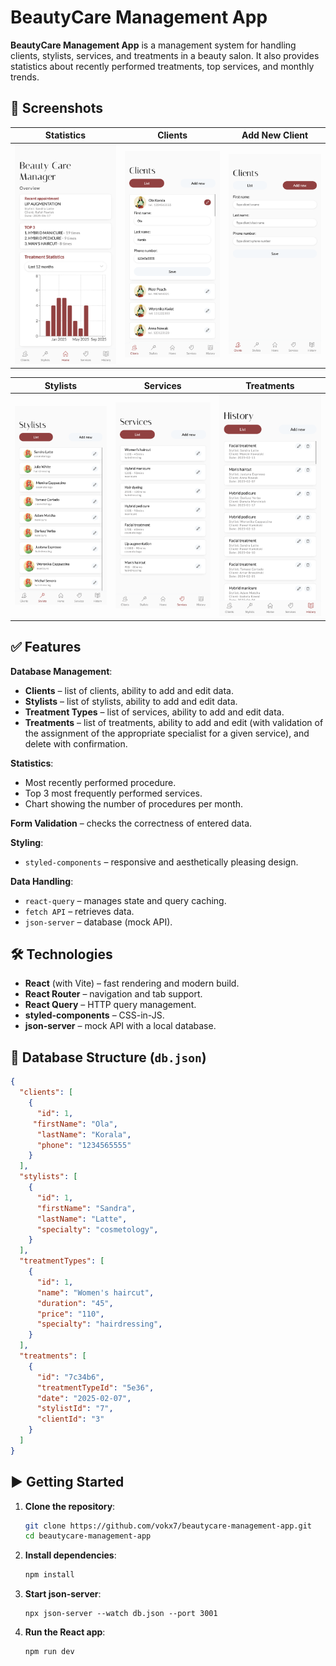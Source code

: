 # BeautyCare Management App

**BeautyCare Management App** is a management system for handling clients, stylists, services, and treatments in a beauty salon. It also provides statistics about recently performed treatments, top services, and monthly trends.

## 📸 Screenshots

| Statistics | Clients | Add New Client |
|-----------|---------|----------------|
| <img src="public/screenshots/statistics.png" width="300"/> | <img src="public/screenshots/clients.png" width="300"/> | <img src="public/screenshots/clients-add.png" width="300"/> |


| Stylists | Services | Treatments |
|----------|-----------------|------------|
| <img src="public/screenshots/stylists.png" width="300"/> | <img src="public/screenshots/treatmentTypes.png" width="300"/> | <img src="public/screenshots/treatments.png" width="300"/> |



## ✅ Features

**Database Management**:
- **Clients** – list of clients, ability to add and edit data.
- **Stylists** – list of stylists, ability to add and edit data.
- **Treatment Types** – list of services, ability to add and edit data.
- **Treatments** – list of treatments, ability to add and edit (with validation of the assignment of the appropriate specialist for a given service), and delete with confirmation.

**Statistics**:
- Most recently performed procedure.
- Top 3 most frequently performed services.
- Chart showing the number of procedures per month.

**Form Validation** – checks the correctness of entered data.

**Styling**:
- `styled-components` – responsive and aesthetically pleasing design.

**Data Handling**:
- `react-query` – manages state and query caching.
- `fetch API` – retrieves data.
- `json-server` – database (mock API).

## 🛠 Technologies

- **React** (with Vite) – fast rendering and modern build.
- **React Router** – navigation and tab support.
- **React Query** – HTTP query management.
- **styled-components** – CSS-in-JS.
- **json-server** – mock API with a local database.

## 📂 Database Structure (`db.json`)

```json
{
  "clients": [
    {
      "id": 1,
     "firstName": "Ola",
      "lastName": "Korala",
      "phone": "1234565555"
    }
  ],
  "stylists": [
    {
      "id": 1,
      "firstName": "Sandra",
      "lastName": "Latte",
      "specialty": "cosmetology",
    }
  ],
  "treatmentTypes": [
    {
      "id": 1,
      "name": "Women's haircut",
      "duration": "45",
      "price": "110",
      "specialty": "hairdressing",
    }
  ],
  "treatments": [
    {
      "id": "7c34b6",
      "treatmentTypeId": "5e36",
      "date": "2025-02-07",
      "stylistId": "7",
      "clientId": "3"
    }
  ]
}
```

## ▶️ Getting Started

1. **Clone the repository**:

   ```bash
   git clone https://github.com/vokx7/beautycare-management-app.git
   cd beautycare-management-app
   ```

2. **Install dependencies**:

   ```bash
   npm install
   ```

3. **Start json-server**:

   ```
   npx json-server --watch db.json --port 3001
   ```

4. **Run the React app**:

   ```
   npm run dev
   ```
